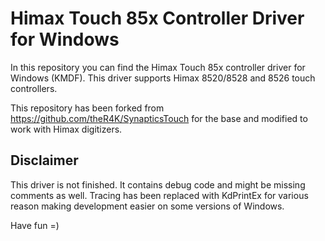 # Himax Touch 85x Controller Driver for Windows
In this repository you can find the Himax Touch 85x controller driver for Windows (KMDF).
This driver supports Himax 8520/8528 and 8526 touch controllers.

This repository has been forked from https://github.com/theR4K/SynapticsTouch for the base and modified to work with Himax digitizers.

## Disclaimer
This driver is not finished.
It contains debug code and might be missing comments as well.
Tracing has been replaced with KdPrintEx for various reason making development easier on some versions of Windows.

Have fun =)
